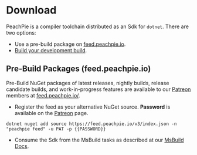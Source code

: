 # Download

PeachPie is a compiler toolchain distributed as an Sdk for `dotnet`. There are two options:

- Use a pre-build package on [feed.peachpie.io](https://feed.peachpie.io/).
- [Build your development build](/scenarios/intermediate/debugging-peachpie).

## Pre-Build Packages (feed.peachpie.io)

Pre-Build NuGet packages of latest releases, nightly builds, release candidate builds, and work-in-progress features are available to our [Patreon](https://www.patreon.com/pchpcompiler) members at [feed.peachpie.io/](https://feed.peachpie.io/).

- Register the feed as your alternative NuGet source. **Password** is available on the [Patreon](https://www.patreon.com/pchpcompiler) page.

```
dotnet nuget add source https://feed.peachpie.io/v3/index.json -n "peachpie feed" -u PAT -p {{PASSWORD}}
```

- Consume the Sdk from the MsBuild tasks as described at our [MsBuild Docs](/php/msbuild).
